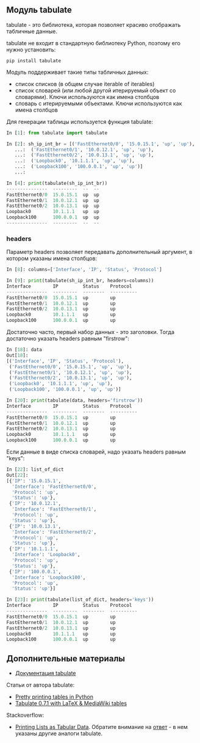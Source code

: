 ## Модуль tabulate

tabulate - это библиотека, которая позволяет красиво отображать табличные данные.

tabulate не входит в стандартную библиотеку Python, поэтому его нужно установить:
```
pip install tabulate
```

Модуль поддерживает такие типы табличных данных:
* список списков (в общем случае iterable of iterables)
* список словарей (или любой другой итерируемый объект со словарями). Ключи используются как имена столбцов
* словарь с итерируемыми объектами. Ключи используются как имена столбцов

Для генерации таблицы используется функция tabulate:
```python
In [1]: from tabulate import tabulate

In [2]: sh_ip_int_br = [('FastEthernet0/0', '15.0.15.1', 'up', 'up'),
   ...:  ('FastEthernet0/1', '10.0.12.1', 'up', 'up'),
   ...:  ('FastEthernet0/2', '10.0.13.1', 'up', 'up'),
   ...:  ('Loopback0', '10.1.1.1', 'up', 'up'),
   ...:  ('Loopback100', '100.0.0.1', 'up', 'up')]
   ...:

In [4]: print(tabulate(sh_ip_int_br))
---------------  ---------  --  --
FastEthernet0/0  15.0.15.1  up  up
FastEthernet0/1  10.0.12.1  up  up
FastEthernet0/2  10.0.13.1  up  up
Loopback0        10.1.1.1   up  up
Loopback100      100.0.0.1  up  up
---------------  ---------  --  --
```

### headers

Параметр headers позволяет передавать дополнительный аргумент, в котором указаны имена столбцов:
```python
In [8]: columns=['Interface', 'IP', 'Status', 'Protocol']

In [9]: print(tabulate(sh_ip_int_br, headers=columns))
Interface        IP         Status    Protocol
---------------  ---------  --------  ----------
FastEthernet0/0  15.0.15.1  up        up
FastEthernet0/1  10.0.12.1  up        up
FastEthernet0/2  10.0.13.1  up        up
Loopback0        10.1.1.1   up        up
Loopback100      100.0.0.1  up        up

```

Достаточно часто, первый набор данных - это заголовки.
Тогда достаточно указать headers равным "firstrow":
```python
In [18]: data
Out[18]:
[('Interface', 'IP', 'Status', 'Protocol'),
 ('FastEthernet0/0', '15.0.15.1', 'up', 'up'),
 ('FastEthernet0/1', '10.0.12.1', 'up', 'up'),
 ('FastEthernet0/2', '10.0.13.1', 'up', 'up'),
 ('Loopback0', '10.1.1.1', 'up', 'up'),
 ('Loopback100', '100.0.0.1', 'up', 'up')]

In [20]: print(tabulate(data, headers='firstrow'))
Interface        IP         Status    Protocol
---------------  ---------  --------  ----------
FastEthernet0/0  15.0.15.1  up        up
FastEthernet0/1  10.0.12.1  up        up
FastEthernet0/2  10.0.13.1  up        up
Loopback0        10.1.1.1   up        up
Loopback100      100.0.0.1  up        up
```

Если данные в виде списка словарей, надо указать headers равным "keys":
```python
In [22]: list_of_dict
Out[22]:
[{'IP': '15.0.15.1',
  'Interface': 'FastEthernet0/0',
  'Protocol': 'up',
  'Status': 'up'},
 {'IP': '10.0.12.1',
  'Interface': 'FastEthernet0/1',
  'Protocol': 'up',
  'Status': 'up'},
 {'IP': '10.0.13.1',
  'Interface': 'FastEthernet0/2',
  'Protocol': 'up',
  'Status': 'up'},
 {'IP': '10.1.1.1',
  'Interface': 'Loopback0',
  'Protocol': 'up',
  'Status': 'up'},
 {'IP': '100.0.0.1',
  'Interface': 'Loopback100',
  'Protocol': 'up',
  'Status': 'up'}]

In [23]: print(tabulate(list_of_dict, headers='keys'))
Interface        IP         Status    Protocol
---------------  ---------  --------  ----------
FastEthernet0/0  15.0.15.1  up        up
FastEthernet0/1  10.0.12.1  up        up
FastEthernet0/2  10.0.13.1  up        up
Loopback0        10.1.1.1   up        up
Loopback100      100.0.0.1  up        up
```



## Дополнительные материалы

* [Документация tabulate](https://bitbucket.org/astanin/python-tabulate)

Статьи от автора tabulate:
* [Pretty printing tables in Python](https://txt.arboreus.com/2013/03/13/pretty-print-tables-in-python.html)
* [Tabulate 0.7.1 with LaTeX & MediaWiki tables](https://txt.arboreus.com/2013/12/12/tabulate-0-7-1-with-latex-tables-named-tuples-etc.html)

Stackoverflow:
* [Printing Lists as Tabular Data](https://stackoverflow.com/questions/9535954/printing-lists-as-tabular-data). Обратите внимание на [ответ](https://stackoverflow.com/a/26937531) - в нем указаны другие аналоги tabulate.
